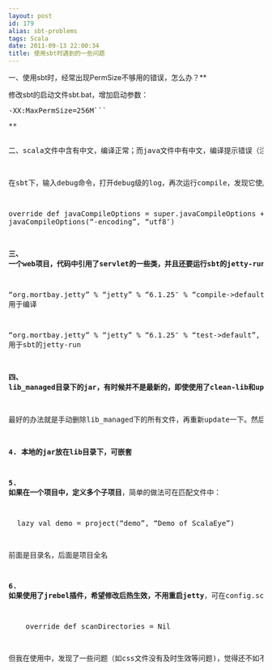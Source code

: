 ```yaml
---
layout: post
id: 179
alias: sbt-problems
tags: Scala
date: 2011-09-13 22:00:34
title: 使用sbt时遇到的一些问题
---
```


一、使用sbt时，经常出现PermSize不够用的错误，怎么办？**
<p>修改sbt的启动文件sbt.bat，增加启动参数：
<pre class="csharpcode">-XX:MaxPermSize=256M```
<p>**

二、scala文件中含有中文，编译正常；而java文件中有中文，编译提示错误（注：java文件为utf8，而系统字符集为gbk）**

在sbt下，输入debug命令，打开debug级的log，再次运行compile，发现它使用的scalac有utf8的选项，而javac没有，说明javac使用的是系统默认字符集。需要更改项目配置文件project/build/config.scala，在里面添加一行：

override def javaCompileOptions = super.javaCompileOptions ++ javaCompileOptions(&#8220;-encoding&#8221;, &#8220;utf8&#8243;)

**三、 一个web项目，代码中引用了servlet的一些类，并且还要运行sbt的jetty-run，则需要要匹配文件中增加：**

&#8220;org.mortbay.jetty&#8221; % &#8220;jetty&#8221; % &#8220;6.1.25&#8243; % &#8220;compile->default&#8221;, // 用于编译

&#8220;org.mortbay.jetty&#8221; % &#8220;jetty&#8221; % &#8220;6.1.25&#8243; % &#8220;test->default&#8221;, // 用于sbt的jetty-run

**四、 lib_managed目录下的jar，有时候并不是最新的，即使使用了clean-lib和update。**

最好的办法就是手动删除lib_managed下的所有文件，再重新update一下。然后再编译，运行。

**4. 本地的jar放在lib目录下，可嵌套**

**5. 如果在一个项目中，定义多个子项目**，简单的做法可在匹配文件中：

&nbsp; lazy val demo = project(&#8220;demo&#8221;, &#8220;Demo of ScalaEye&#8221;)

前面是目录名，后面是项目全名

**6. 如果使用了jrebel插件，希望修改后热生效，不用重启jetty**，可在config.scala中增加：

&nbsp;&nbsp;&nbsp; override def scanDirectories = Nil

但我在使用中，发现了一些问题（如css文件没有及时生效等问题)，觉得还不如不用，直接让jetty重新载入吧。
